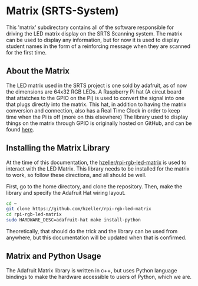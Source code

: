 # Matrix (SRTS-System)

This 'matrix' subdirectory contains all of the software responsible for driving the LED matrix display on the SRTS Scanning system. The matrix can be used to display any information, but for now it is used to display student names in the form of a reinforcing message when they are scanned for the first time.

## About the Matrix

The LED matrix used in the SRTS project is one sold by adafruit, as of now the dimensions are 64x32 RGB LEDs.
A Raspberry Pi hat (A circut board that attatches to the GPIO on the Pi) is used to convert the signal into one that plugs directly into the matrix.
This hat, in addition to having the matrix conversion and connection, also has a Real Time Clock in order to keep time when the Pi is off (more on this elsewhere)
The library used to display things on the matrix through GPIO is originally hosted on GitHub, and can be found [here](https://github.com/hzeller/rpi-rgb-led-matrix).

## Installing the Matrix Library

At the time of this documentation, the [hzeller/rpi-rgb-led-matrix](https://github.com/hzeller/rpi-rgb-led-matrix) is used to interact with the LED Matrix.
This library needs to be installed for the matrix to work, so follow these directions, and all should be well.

First, go to the home directory, and clone the repository. Then, make the library and specify the Adafruit Hat wiring layout.

```bash
cd ~
git clone https://github.com/hzeller/rpi-rgb-led-matrix
cd rpi-rgb-led-matrix
sudo HARDWARE_DESC=adafruit-hat make install-python
```

Theoretically, that should do the trick and the library can be used from anywhere, but this documentation will be updated when that is confirmed.

## Matrix and Python Usage
The Adafruit Matrix library is written in c++, but uses Python language bindings to make the hardware accessible to users of Python, which we are.

